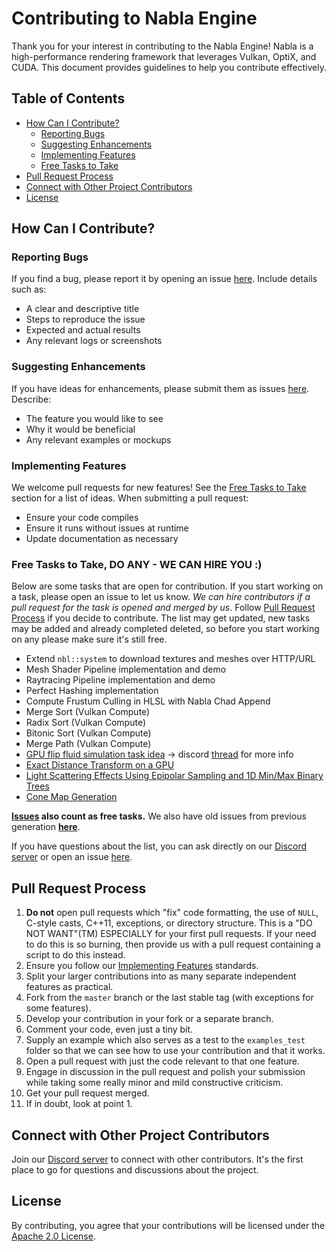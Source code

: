 # Contributing to Nabla Engine

Thank you for your interest in contributing to the Nabla Engine! Nabla is a high-performance rendering framework that leverages Vulkan, OptiX, and CUDA. This document provides guidelines to help you contribute effectively.

## Table of Contents

- [How Can I Contribute?](#how-can-i-contribute)
  - [Reporting Bugs](#reporting-bugs)
  - [Suggesting Enhancements](#suggesting-enhancements)
  - [Implementing Features](#implementing-features)
  - [Free Tasks to Take](#free-tasks-to-take)
- [Pull Request Process](#pull-request-process)
- [Connect with Other Project Contributors](#connect-with-other-project-contributors)
- [License](#license)

## How Can I Contribute?

### Reporting Bugs

If you find a bug, please report it by opening an issue [here](https://github.com/Devsh-Graphics-Programming/Nabla/issues). Include details such as:

- A clear and descriptive title
- Steps to reproduce the issue
- Expected and actual results
- Any relevant logs or screenshots

### Suggesting Enhancements

If you have ideas for enhancements, please submit them as issues [here](https://github.com/Devsh-Graphics-Programming/Nabla/issues). Describe:

- The feature you would like to see
- Why it would be beneficial
- Any relevant examples or mockups

### Implementing Features

We welcome pull requests for new features! See the [Free Tasks to Take](#free-tasks-to-take) section for a list of ideas. When submitting a pull request:

- Ensure your code compiles
- Ensure it runs without issues at runtime
- Update documentation as necessary

### Free Tasks to Take, DO ANY - WE CAN HIRE YOU :)

Below are some tasks that are open for contribution. If you start working on a task, please open an issue to let us know. *We can hire contributors if a pull request for the task is opened and merged by us*. Follow [Pull Request Process](#pull-request-process) if you decide to contribute. The list may get updated, new tasks may be added and already completed deleted, so before you start working on any please make sure it's still free.

- Extend `nbl::system` to download textures and meshes over HTTP/URL
- Mesh Shader Pipeline implementation and demo
- Raytracing Pipeline implementation and demo
- Perfect Hashing implementation
- Compute Frustum Culling in HLSL with Nabla Chad Append
- Merge Sort (Vulkan Compute)
- Radix Sort (Vulkan Compute)
- Bitonic Sort (Vulkan Compute)
- Merge Path (Vulkan Compute)
- [GPU flip fluid simulation task idea](https://www.youtube.com/watch?v=okQzAJM7LcE) -> discord [thread](https://discord.com/channels/318590007881236480/374061825454768129/1257988553112027186) for more info
- [Exact Distance Transform on a GPU](https://docs.google.com/document/d/1iUF0ilFbWVWr5JfPtR8D8z7OdmbhUJXK-eoR_7u4-50/edit)
- [Light Scattering Effects Using Epipolar Sampling and 1D Min/Max Binary Trees](https://ubm-twvideo01.s3.amazonaws.com/o1/vault/gdc2013/slides/822368Yusov_Egor_Practical_Implementation_of_Light.pdf)
- [Cone Map Generation](https://github.com/Bundas102/falcor-conemap/)

 **[Issues](https://github.com/Devsh-Graphics-Programming/Nabla/issues) also count as free tasks.** We also have old issues from previous generation **[here](https://github.com/buildaworldnet/IrrlichtBAW/issues?q=is%3Aissue+is%3Aopen+sort%3Aupdated-desc)**.

If you have questions about the list, you can ask directly on our [Discord server](https://discord.gg/Dx83Cu7suD) or open an issue [here](https://github.com/Devsh-Graphics-Programming/Nabla/issues).

## Pull Request Process

1. **Do not** open pull requests which "fix" code formatting, the use of `NULL`, C-style casts, C++11, exceptions, or directory structure. This is a "DO NOT WANT"(TM) ESPECIALLY for your first pull requests. If your need to do this is so burning, then provide us with a pull request containing a script to do this instead.
2. Ensure you follow our [Implementing Features](#implementing-features) standards.
3. Split your larger contributions into as many separate independent features as practical.
4. Fork from the `master` branch or the last stable tag (with exceptions for some features).
5. Develop your contribution in your fork or a separate branch.
6. Comment your code, even just a tiny bit.
7. Supply an example which also serves as a test to the `examples_test` folder so that we can see how to use your contribution and that it works.
8. Open a pull request with just the code relevant to that one feature.
9. Engage in discussion in the pull request and polish your submission while taking some really minor and mild constructive criticism.
10. Get your pull request merged.
11. If in doubt, look at point 1.

## Connect with Other Project Contributors

Join our [Discord server](https://discord.gg/Dx83Cu7suD) to connect with other contributors. It's the first place to go for questions and discussions about the project.

## License

By contributing, you agree that your contributions will be licensed under the [Apache 2.0 License](LICENSE).

